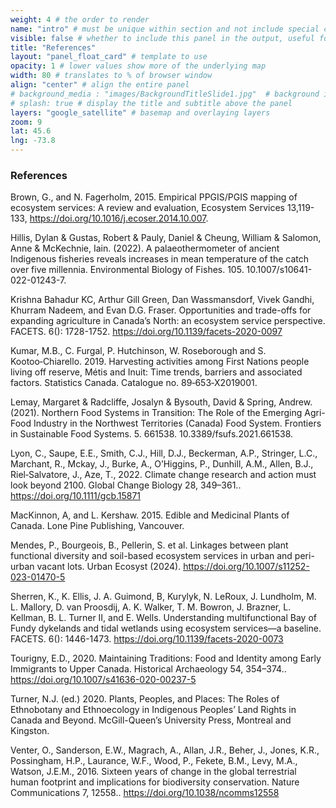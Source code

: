 ```yaml
---
weight: 4 # the order to render
name: "intro" # must be unique within section and not include special characters
visible: false # whether to include this panel in the output, useful for testing
title: "References"
layout: "panel_float_card" # template to use
opacity: 1 # lower values show more of the underlying map
width: 80 # translates to % of browser window
align: "center" # align the entire panel
# background_media : "images/BackgroundTitleSlide1.jpg"  # background image rendered behind the panel, covering map
# splash: true # display the title and subtitle above the panel
layers: "google_satellite" # basemap and overlaying layers
zoom: 9
lat: 45.6
lng: -73.8
---
```

### References
Brown, G., and N. Fagerholm, 2015. Empirical PPGIS/PGIS mapping of ecosystem services: A review and evaluation, Ecosystem Services 13,119-133, https://doi.org/10.1016/j.ecoser.2014.10.007.

Hillis, Dylan & Gustas, Robert & Pauly, Daniel & Cheung, William & Salomon, Anne & McKechnie, Iain. (2022). A palaeothermometer of ancient Indigenous fisheries reveals increases in mean temperature of the catch over five millennia. Environmental Biology of Fishes. 105. 10.1007/s10641-022-01243-7.

Krishna Bahadur KC, Arthur Gill Green, Dan Wassmansdorf, Vivek Gandhi, Khurram Nadeem, and Evan D.G. Fraser. Opportunities and trade-offs for expanding agriculture in Canada’s North: an ecosystem service perspective. FACETS. 6(): 1728-1752. https://doi.org/10.1139/facets-2020-0097

Kumar, M.B., C. Furgal, P. Hutchinson, W. Roseborough and S. Kootoo‑Chiarello. 2019. Harvesting activities among First Nations people living off reserve, Métis and Inuit: Time trends, barriers and associated factors. Statistics Canada. Catalogue no. 89‑653‑X2019001.

Lemay, Margaret & Radcliffe, Josalyn & Bysouth, David & Spring, Andrew. (2021). Northern Food Systems in Transition: The Role of the Emerging Agri-Food Industry in the Northwest Territories (Canada) Food System. Frontiers in Sustainable Food Systems. 5. 661538. 10.3389/fsufs.2021.661538.

Lyon, C., Saupe, E.E., Smith, C.J., Hill, D.J., Beckerman, A.P., Stringer, L.C., Marchant, R., Mckay, J., Burke, A., O’Higgins, P., Dunhill, A.M., Allen, B.J., Riel‐Salvatore, J., Aze, T., 2022. Climate change research and action must look beyond 2100. Global Change Biology 28, 349–361.. https://doi.org/10.1111/gcb.15871

MacKinnon, A, and L. Kershaw. 2015. Edible and Medicinal Plants of Canada. Lone Pine Publishing, Vancouver.

Mendes, P., Bourgeois, B., Pellerin, S. et al. Linkages between plant functional diversity and soil-based ecosystem services in urban and peri-urban vacant lots. Urban Ecosyst (2024). https://doi.org/10.1007/s11252-023-01470-5

Sherren, K., K. Ellis, J. A. Guimond, B, Kurylyk, N. LeRoux, J. Lundholm, M. L. Mallory, D. van Proosdij, A. K. Walker, T. M. Bowron, J. Brazner, L. Kellman, B. L. Turner II, and E. Wells. Understanding multifunctional Bay of Fundy dykelands and tidal wetlands using ecosystem services—a baseline. FACETS. 6(): 1446-1473. https://doi.org/10.1139/facets-2020-0073

Tourigny, E.D., 2020. Maintaining Traditions: Food and Identity among Early Immigrants to Upper Canada. Historical Archaeology 54, 354–374.. https://doi.org/10.1007/s41636-020-00237-5

Turner, N.J. (ed.) 2020. Plants, Peoples, and Places: The Roles of Ethnobotany and Ethnoecology in Indigenous Peoples’ Land Rights in Canada and Beyond. McGill-Queen’s University Press, Montreal and Kingston.

Venter, O., Sanderson, E.W., Magrach, A., Allan, J.R., Beher, J., Jones, K.R., Possingham, H.P., Laurance, W.F., Wood, P., Fekete, B.M., Levy, M.A., Watson, J.E.M., 2016. Sixteen years of change in the global terrestrial human footprint and implications for biodiversity conservation. Nature Communications 7, 12558.. https://doi.org/10.1038/ncomms12558

